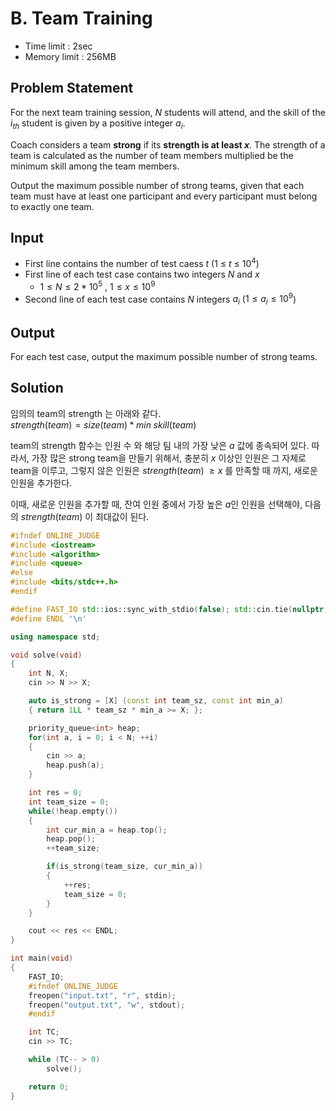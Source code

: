 # B. Team Training

- Time limit : 2sec
- Memory limit : 256MB

## Problem Statement

For the next team training session, $N$ students will attend, and the skill of the $i_{th}$ student is given by a positive integer $a_i$.

Coach considers a team **strong** if its **strength is at least $x$**.
The strength of a team is calculated as the number of team members multiplied be the minimum skill among the team members.

Output the maximum possible number of strong teams, given that each team must have at least one participant and every participant must belong to exactly one team.

## Input

- First line contains the number of test caess $t$ (1 $\leq$ $t$ $\leq$ $10^4$)
- First line of each test case contains two integers $N$ and $x$
  - $1 \leq N \leq 2*10^5$ , $1 \leq x \leq 10^9$
- Second line of each test case contains $N$ integers $a_i$ ($1 \leq a_i \leq 10^9$)

## Output

For each test case, output the maximum possible number of strong teams.

## Solution

임의의 team의 strength 는 아래와 같다.\
$strength(team) = size(team) * min\;skill(team)$

team의 strength 함수는 인원 수 와 해당 팀 내의 가장 낮은 $a$ 값에 종속되어 있다.
따라서, 가장 많은 strong team을 만들기 위해서, 충분히 $x$ 이상인 인원은 그 자체로 team을 이루고, 그렇지 않은 인원은 $strength(team) \; \geq x$ 를 만족할 때 까지, 새로운 인원을 추가한다.

이때, 새로운 인원을 추가할 때, 잔여 인원 중에서 가장 높은 $a$인 인원을 선택해야, 다음의 $strength(team)$ 이 최대값이 된다.

```cpp
#ifndef ONLINE_JUDGE
#include <iostream>
#include <algorithm>
#include <queue>
#else
#include <bits/stdc++.h>
#endif

#define FAST_IO std::ios::sync_with_stdio(false); std::cin.tie(nullptr); std::cout.tie(nullptr);
#define ENDL '\n'

using namespace std;

void solve(void)
{
    int N, X;
    cin >> N >> X;

    auto is_strong = [X] (const int team_sz, const int min_a)
    { return 1LL * team_sz * min_a >= X; };

    priority_queue<int> heap;
    for(int a, i = 0; i < N; ++i)
    {
        cin >> a;
        heap.push(a);
    }

    int res = 0;
    int team_size = 0;
    while(!heap.empty())
    {
        int cur_min_a = heap.top();
        heap.pop();
        ++team_size;

        if(is_strong(team_size, cur_min_a))
        {
            ++res;
            team_size = 0;
        }
    }

    cout << res << ENDL;
}

int main(void)
{
    FAST_IO;
    #ifndef ONLINE_JUDGE
    freopen("input.txt", "r", stdin);
    freopen("output.txt", "w", stdout);
    #endif

    int TC;
    cin >> TC;

    while (TC-- > 0)
        solve();

    return 0;
}
```
